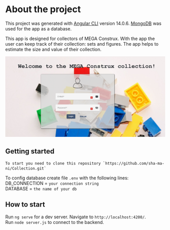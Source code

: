# About the project

This project was generated with [Angular CLI](https://github.com/angular/angular-cli) version 14.0.6.
[MongoDB](https://www.mongodb.com/) was used for the app as a database.

This app is designed for collectors of MEGA Construx.
With the app the user can keep track of their collection: sets and figures. The app helps to estimate the size and
value of their collection.

![image](./src/assets/start.png)

## Getting started
```
To start you need to clone this repository `https://github.com/sha-ma-ni/Collection.git`
```
To config database create file `.env` with the following lines: \
DB_CONNECTION = `your connection string` \
DATABASE = `the name of your db`


## How to start

Run `ng serve` for a dev server. Navigate to `http://localhost:4200/`. \
Run `node server.js` to connect to the backend.



